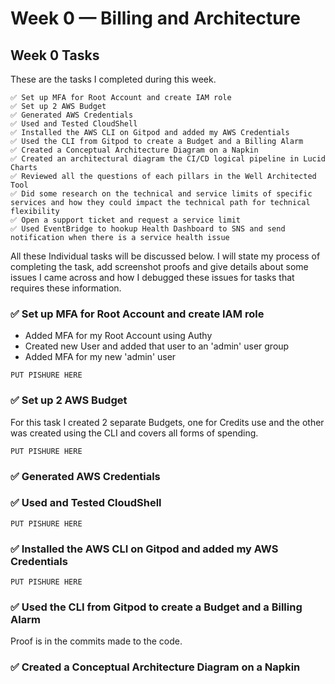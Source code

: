 # Week 0 — Billing and Architecture

## Week 0 Tasks

These are the tasks I completed during this week.

```
✅ Set up MFA for Root Account and create IAM role
✅ Set up 2 AWS Budget
✅ Generated AWS Credentials
✅ Used and Tested CloudShell
✅ Installed the AWS CLI on Gitpod and added my AWS Credentials
✅ Used the CLI from Gitpod to create a Budget and a Billing Alarm
✅ Created a Conceptual Architecture Diagram on a Napkin
✅ Created an architectural diagram the CI/CD logical pipeline in Lucid Charts
✅ Reviewed all the questions of each pillars in the Well Architected Tool
✅ Did some research on the technical and service limits of specific services and how they could impact the technical path for technical flexibility
✅ Open a support ticket and request a service limit
✅ Used EventBridge to hookup Health Dashboard to SNS and send notification when there is a service health issue
```
All these Individual tasks will be discussed below. I will state my process of completing the task, add screenshot proofs and give details about some issues I came across and how I debugged these issues for tasks that requires these information.

### ✅ Set up MFA for Root Account and create IAM role

- Added MFA for my Root Account using Authy
- Created new User and added that user to an 'admin' user group
- Added MFA for my new 'admin' user

```
PUT PISHURE HERE
```

### ✅ Set up 2 AWS Budget

For this task I created 2 separate Budgets, one for Credits use and the other was created using the CLI and covers all forms of spending.

```
PUT PISHURE HERE
```

### ✅ Generated AWS Credentials

### ✅ Used and Tested CloudShell

```
PUT PISHURE HERE
```
### ✅ Installed the AWS CLI on Gitpod and added my AWS Credentials

```
PUT PISHURE HERE
```

### ✅ Used the CLI from Gitpod to create a Budget and a Billing Alarm

Proof is in the commits made to the code.

### ✅ Created a Conceptual Architecture Diagram on a Napkin
